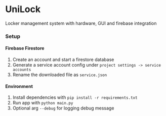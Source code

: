 # UniLock

Locker management system with hardware, GUI and firebase integration

### Setup

#### Firebase Firestore

1. Create an account and start a firestore database
2. Generate a service account config under `project settings -> service accounts`
3. Rename the downloaded file as `service.json`

#### Environment

1. Install dependencies with `pip install -r requirements.txt`
2. Run app with `python main.py`
3. Optional arg `--debug` for logging debug message
